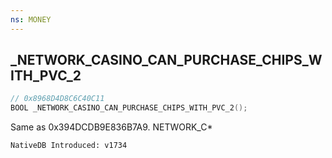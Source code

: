 ```yaml
---
ns: MONEY
---
```

## _NETWORK_CASINO_CAN_PURCHASE_CHIPS_WITH_PVC_2

```c
// 0x8968D4D8C6C40C11
BOOL _NETWORK_CASINO_CAN_PURCHASE_CHIPS_WITH_PVC_2();
```

Same as 0x394DCDB9E836B7A9.
NETWORK_C*

```
NativeDB Introduced: v1734
```

